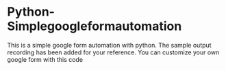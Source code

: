 # Python-Simplegoogleformautomation

This is a simple google form automation with python. The sample output recording has been added for your reference. You can customize your own google form with this code
